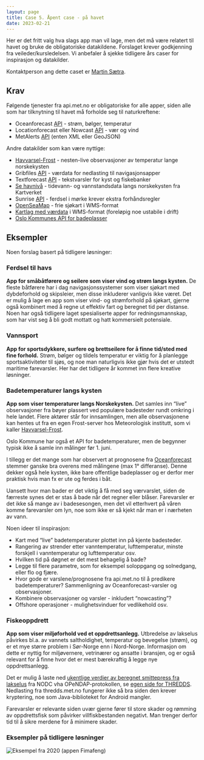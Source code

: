 ```yaml
---
layout: page
title: Case 5. Åpent case - på havet
date: 2023-02-21
---
```


Her er det fritt valg hva slags app man vil lage, men det må være relatert
til havet og bruke de obligatoriske datakildene.
Forslaget krever godkjenning fra veileder/kursledelsen.
Vi anbefaler å sjekke tidligere års caser for inspirasjon og datakilder.

Kontaktperson ang dette caset er [Martin Sætra](mailto:martinls@met.no).

## Krav

Følgende tjenester fra api.met.no er obligatoriske for alle apper, siden
alle som har tilknytning til havet må forholde seg til naturkreftene:

- Oceanforecast [API](/general) - strøm, bølger, temperatur
- Locationforecast eller Nowcast [API](/general) - vær og vind
- MetAlerts [API](/general) (enten XML eller GeoJSON)

Andre datakilder som kan være nyttige:

- [Havvarsel-Frost](/havvarsel/) - nesten-live observasjoner av temperatur lange norskekysten
- Gribfiles [API](/general) - værdata for nedlasting til navigasjonsapper
- Textforecast [API](/general) - tekstvarsler for kyst og fiskebanker
- [Se havnivå](http://xn--sehavniv-h0a.no) - tidevann- og vannstandsdata langs norskekysten fra Kartverket
- Sunrise [API](/general) - ferdsel i mørke krever ekstra forhåndsregler
- [OpenSeaMap](http://www.openseamap.org/index.php?id=openseamap&L=1) - frie sjøkart i WMS-format
- [Kartlag med værdata](/wms/) i WMS-format (foreløpig noe ustabile i drift)
- [Oslo Kommunes API for badeplasser](https://www.oslo.kommune.no/natur-kultur-og-fritid/tur-og-friluftsliv/badeplasser-og-temperaturer/)

## Eksempler

Noen forslag basert på tidligere løsninger:

### Ferdsel til havs

**App for småbåtførere og seilere som viser vind og strøm langs kysten.**
De fleste båtførere har i dag navigasjonssystemer som viser sjøkart med
dybdeforhold og skipsleier, men disse inkluderer vanligvis ikke været.
Det er mulig å lage en app som viser vind- og strømforhold på sjøkart, gjerne
også kombinert med å regne ut effektiv fart og beregnet tid per distanse.
Noen har også tidligere laget spesialiserte apper for redningsmannskap, som
har vist seg å bli godt mottatt og hatt kommersielt potensiale.

### Vannsport

**App for sportsdykkere, surfere og brettseilere for å finne tid/sted med fine forhold.**
Strøm, bølger og tildels temperatur er viktig for å planlegge sportsaktiviteter
til sjøs, og noe man naturligvis ikke gjør hvis det er utstedt maritime farevarsler.
Her har det tidligere år kommet inn flere kreative løsninger.

### Badetemperaturer langs kysten

**App som viser temperaturer langs Norskekysten.**
Det samles inn “live” observasjoner fra bøyer plassert ved populære badesteder
rundt omkring i hele landet. Flere aktører står for innsamlingen, men alle
observasjonene kan hentes ut fra en egen Frost-server hos Meteorologisk
institutt, som vi kaller [Havvarsel-Frost](/havvarsel/).

Oslo Kommune har også et API for badetemperaturer, men de begynner typisk ikke å
samle inn målinger før 1. juni.

I tillegg er det mange som har observert at prognosene fra [Oceanforecast](/general)
stemmer ganske bra overens med målingene (max 1° differanse). Denne dekker også
hele kysten, ikke bare offentlige badeplasser og er derfor mer praktisk hvis man
fx er ute og ferdes i båt.

Uansett hvor man bader er det viktig å få med seg værvarslet, siden de færreste
synes det er stas å bade når det regner eller blåser. Farevarsler er det ikke så
mange av i badesesongen, men det vil etterhvert på våren komme farevarsler om lyn, noe
som ikke er så kjekt når man er i nærheten av vann.

Noen ideer til inspirasjon:
 * Kart med “live” badetemperaturer plottet inn på kjente badesteder.
 * Rangering av strender etter vanntemperatur, lufttemperatur, minste forskjell i vanntemperatur og lufttemperatur osv.
 * Hvilken tid på døgnet er det mest behagelig å bade?
 * Legge til flere parametre, som for eksempel soloppgang og solnedgang, eller flo og fjære.
 * Hvor gode er varslene/prognosene fra api.met.no til å predikere badetemperaturer? Sammenligning av Oceanforecast-varsler og observasjoner.
 * Kombinere observasjoner og varsler - inkludert “nowcasting”?
 * Offshore operasjoner - mulighetsvinduer for vedlikehold osv.

### Fiskeoppdrett

**App som viser miljøforhold ved et oppdrettsanlegg.** Utbredelse av lakselus
påvirkes bl.a. av vannets saltholdighet, temperatur og bevegelse (strøm), og er et
mye større problem i Sør-Norge enn i Nord-Norge. Informasjon om dette er nyttig
for miljøvernere, vetrinærer og ansatte i bransjen, og er også relevant for å finne
hvor det er mest bærekraftig å legge nye oppdrettsanlegg.

Det er mulig å laste ned [ukentlige verdier av beregnet smittepress fra
lakselus](http://thredds.nodc.no:8080/thredds/catalog/smittepress_new2018/catalog.html)
fra NODC vha OPeNDAP-protokollen, se [egen side for THREDDS](/thredds/).
Nedlasting fra thredds.met.no fungerer ikke så bra siden den krever kryptering,
noe som Java-biblioteket for Android mangler.

Farevarsler er relevante siden uvær gjerne fører til store skader og rømming
av oppdrettsfisk som påvirker villfiskbestanden negativt. Man trenger derfor
tid til å sikre merdene for å minimere skader.

### Eksempler på tidligere løsninger

![Eksempel fra 2020 (appen Fimafeng)](/images/examples/fimafeng.png)
